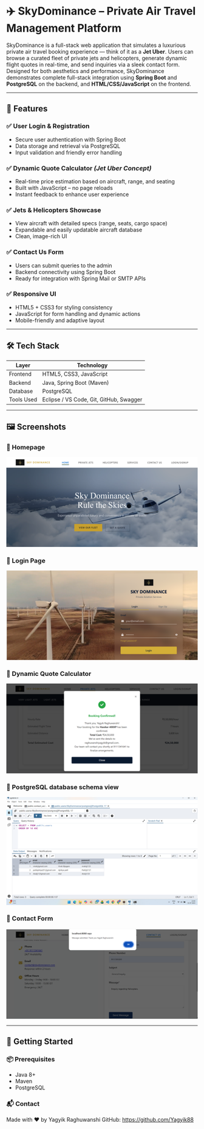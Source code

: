 # ✈️ SkyDominance – Private Air Travel Management Platform

SkyDominance is a full-stack web application that simulates a luxurious private air travel booking experience — think of it as a **Jet Uber**. Users can browse a curated fleet of private jets and helicopters, generate dynamic flight quotes in real-time, and send inquiries via a sleek contact form. Designed for both aesthetics and performance, SkyDominance demonstrates complete full-stack integration using **Spring Boot** and **PostgreSQL** on the backend, and **HTML/CSS/JavaScript** on the frontend.

---

## 🌟 Features

### ✅ User Login & Registration
- Secure user authentication with Spring Boot
- Data storage and retrieval via PostgreSQL
- Input validation and friendly error handling

### ✅ Dynamic Quote Calculator *(Jet Uber Concept)*
- Real-time price estimation based on aircraft, range, and seating
- Built with JavaScript – no page reloads
- Instant feedback to enhance user experience

### ✅ Jets & Helicopters Showcase
- View aircraft with detailed specs (range, seats, cargo space)
- Expandable and easily updatable aircraft database
- Clean, image-rich UI

### ✅ Contact Us Form
- Users can submit queries to the admin
- Backend connectivity using Spring Boot
- Ready for integration with Spring Mail or SMTP APIs

### ✅ Responsive UI
- HTML5 + CSS3 for styling consistency
- JavaScript for form handling and dynamic actions
- Mobile-friendly and adaptive layout

---

## 🛠️ Tech Stack

| Layer        | Technology                             |
|--------------|----------------------------------------|
| Frontend     | HTML5, CSS3, JavaScript                |
| Backend      | Java, Spring Boot (Maven)              |
| Database     | PostgreSQL                             |
| Tools Used   | Eclipse / VS Code, Git, GitHub, Swagger|

---

## 🖼️ Screenshots

### 🔹 Homepage
![Homepage](./Screenshots/HomePage.png)

### 🔹 Login Page
![Login Page](./Screenshots/LoginPage.png)

### 🔹 Dynamic Quote Calculator
![Quote Calculator](./Screenshots/QuickQuoteinAction.png)

### 🔹 PostgreSQL database schema view  
![Jets](./Screenshots/PostgresSqlView.png)

### 🔹 Contact Form
![Contact](./Screenshots/ContactUsSuccess.png)

---

## 🚀 Getting Started

### 📦 Prerequisites
- Java 8+
- Maven
- PostgreSQL

### 📬 Contact
Made with ❤️ by Yagyik Raghuwanshi
GitHub: https://github.com/Yagyik88
